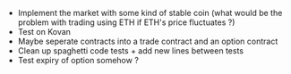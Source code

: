 -   Implement the market with some kind of stable coin (what would be the problem with trading using ETH if ETH's price fluctuates ?)
-   Test on Kovan
-   Maybe seperate contracts into a trade contract and an option contract
-   Clean up spaghetti code tests + add new lines between tests
-   Test expiry of option somehow ?
